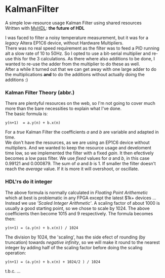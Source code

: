 # KalmanFilter
A simple low-resource usage Kalman Filter using shared resources   
Written with [MyHDL](http://myhdl.org): **the future of HDL**  

I was faced to filter a noisy temperature measurement, but it was for a _legacy_ Altera EP1C6 device, without Hardware Multipliers.  
There was no real speed requirement as the filter was to feed a PID running alt a slow rate of 10 to 50Hz. So I opted to use a bit-serial multiplier and re-use this for the 3 calculations. As there where also additions to be done, I wanted to re-use the adder from the multiplier to do these as well.  
After a while it turned out that we can get away with one large adder to do the multiplications **and** to do the additions without actually doing the additions :)

### Kalman Filter Theory (abbr.)
There are plentyful resources on the web, so I'm not going to cover much more than the bare necessities to explain what I've done.  
The basic formula is:  
```text
y(n+1)  = a.y(n) + b.x(n)
```
For a _true_ Kalman Filter the coefficients _a_ and _b_ are variable and adapted in time.  
We don't have the resources, as we are using an EP1C6 device without multipliers. And we wanted to keep the resource usage and develoment time low, so we implemented the filter with a fixed _gain_. It then efectively becomes a low pass filter.
We use _fixed_ values for _a_ and _b_, in this case 0.99121 and 0.000879. The sum of _a_ and _b_ is 1. If smaller the filter doesn't reach the _average_ value. If it is more it will overshoot, or oscillate.

### HDL'rs do it integer
The above formula is normally calculated in _Floating Point Arithemetic_ which at best is problematic in any FPGA except the latest $1k+ devices ...  
Instead we use _'Scaled Integer Arithmetic'_. A scaling factor of about 1000 is usually a good starting point, so we chose to scale by 1024. The above coefficients then become 1015 and 9 respectively. 
The formula becomes then:
```text
y(n+1) = (a.y(n) + b.x(n)) / 1024
```
The division by 1024, the 'scaling', has the side efect of rounding (by truncation) towards _negative infinity_, so we will make it round to the nearest integer by adding half of the scaling factor before doing the scaling operation:
```text
y(n+1) = (a.y(n) + b.x(n) + 1024/2 ) / 1024
```

t.b.c. ...
